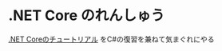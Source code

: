 # .NET Core のれんしゅう

[.NET Coreのチュートリアル](https://docs.microsoft.com/ja-jp/dotnet/csharp/tutorials/intro-to-csharp/local-environment) をC#の復習を兼ねて気まぐれにやる
